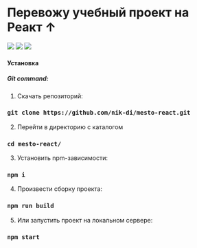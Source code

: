 # Перевожу учебный проект на Реакт ↑

<img src="https://img.shields.io/static/v1?label=ver&message=0.1.0&color=brightgreen">
<img src="https://img.shields.io/static/v1?label=React&message=16.14.0&color=blue">
<img src="https://img.shields.io/static/v1?label=build-size&message=595Kb&color=informational">

#### Установка
##### Git command:
1. Скачать репозиторий:
### `git clone https://github.com/nik-di/mesto-react.git`
2. Перейти в директорию с каталогом
### `cd mesto-react/`
3. Установить npm-зависимости:
### `npm i`
4. Произвести сборку проекта:
### `npm run build`
5. Или запустить проект на локальном сервере:
### `npm start`